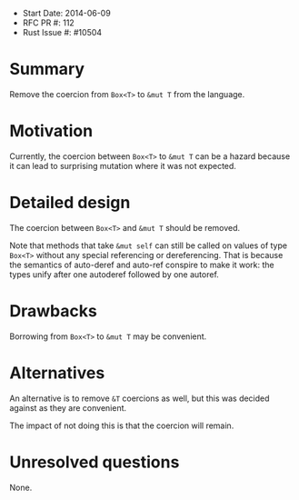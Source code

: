 - Start Date: 2014-06-09
- RFC PR #: 112
- Rust Issue #: #10504

# Summary

Remove the coercion from `Box<T>` to `&mut T` from the language.

# Motivation

Currently, the coercion between `Box<T>` to `&mut T` can be a hazard because it can lead to surprising mutation where it was not expected.

# Detailed design

The coercion between `Box<T>` and `&mut T` should be removed.

Note that methods that take `&mut self` can still be called on values of type `Box<T>` without any special referencing or dereferencing. That is because the semantics of auto-deref and auto-ref conspire to make it work: the types unify after one autoderef followed by one autoref.

# Drawbacks

Borrowing from `Box<T>` to `&mut T` may be convenient.

# Alternatives

An alternative is to remove `&T` coercions as well, but this was decided against as they are convenient.

The impact of not doing this is that the coercion will remain.

# Unresolved questions

None.
